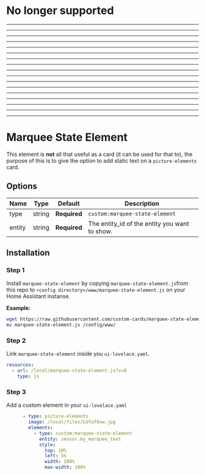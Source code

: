 # No longer supported

***
***
***
***
***
***
***
***
***
***
***
***
***
***
***
***
***

# Marquee State Element

This element is **not** all that useful as a card (it can be used for that to), the purpose of this is to give the option to add static text on a `picture-elements` card.

## Options

| Name | Type | Default | Description
| ---- | ---- | ------- | -----------
| type | string | **Required** | `custom:marquee-state-element`
| entity | string | **Required** | The entity_id of the entity you want to show.

## Installation

### Step 1

Install `marquee-state-element` by copying `marquee-state-element.js`from this repo to `<config directory>/www/marquee-state-element.js` on your Home Assistant instanse.

**Example:**

```bash
wget https://raw.githubusercontent.com/custom-cards/marquee-state-element/master/marquee-state-element.js
mv marquee-state-element.js /config/www/
```

### Step 2

Link `marquee-state-element` inside you `ui-lovelace.yaml`.

```yaml
resources:
  - url: /local/marquee-state-element.js?v=0
    type: js
```

### Step 3

Add a custom element in your `ui-lovelace.yaml`

```yaml
      - type: picture-elements
        image: /local/files/LUfuf8ow.jpg
        elements:
          - type: custom:marquee-state-element
            entity: sensor.my_marquee_text
            style:
              top: 10%
              left: 5%
              width: 100%
              max-width: 100%
```
```
